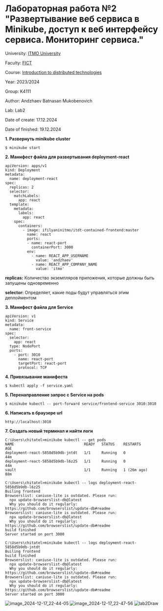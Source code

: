 # Лабораторная работа №2 "Развертывание веб сервиса в Minikube, доступ к веб интерфейсу сервиса. Мониторинг сервиса."

University: [ITMO University](https://itmo.ru/ru/)

Faculty: [FICT](https://fict.itmo.ru)

Course: [Introduction to distributed technologies](https://github.com/itmo-ict-faculty/introduction-to-distributed-technologies)

Year: 2023/2024

Group: K4111

Author: Andzhaev Batnasan Mukobenovich

Lab: Lab2

Date of create: 17.12.2024

Date of finished: 19.12.2024

**1. Развернуть minikube cluster**
```
$ minikube start
```
**2. Манифест файла для развертывания deployment-react**

```
apiVersion: apps/v1
kind: Deployment                                            
metadata:
  name: deployment-react                         
spec:
  replicas: 2
  selector:
    matchLabels:
      app: react
  template:
    metadata:
      labels:
        app: react
    spec:                                      
      containers:
        - image: ifilyaninitmo/itdt-contained-frontend:master
          name: react                           
          ports:
          - name: react-port
            containerPort: 3000
          env:
            - name: REACT_APP_USERNAME
              value: 'andzhaev'
            - name: REACT_APP_COMPANY_NAME
              value: 'itmo'
```

**replicas:** 
Количество экземпляров приложения, которые должны быть запущены одновременно

**selector:** 
Определяет, какие поды будут управляться этим деплойментом

**3. Манифест файла для Service**
```
apiVersion: v1
kind: Service
metadata:
  name: front-service
spec:
  selector:
    app: react
  type: NodePort
  ports:
    - port: 3010
      name: react-port
      targetPort: react-port
      protocol: TCP
```
**4. Привязывание манифеста**
```
$ kubectl apply -f service.yaml
```
**5. Перенаправление запрос с Service на pods**
```
$ minikube kubectl -- port-forward service/frontend-service 3010:3010
```

**6. Написать в браузере url**
```
http://localhost:3010
```
**7. Создать новый терминал и найти логи**
```
C:\Users\chitatel>minikube kubectl -- get pods
NAME                                READY   STATUS    RESTARTS      AGE
deployment-react-5858d5b9db-jntdt   1/1     Running   0             44m
deployment-react-5858d5b9db-l6z25   1/1     Running   0             44m
vault                               1/1     Running   1 (26m ago)   88m

C:\Users\chitatel>minikube kubectl -- logs deployment-react-5858d5b9db-l6z25
Builing frontend
Browserslist: caniuse-lite is outdated. Please run:
  npx update-browserslist-db@latest
  Why you should do it regularly: https://github.com/browserslist/update-db#readme
Browserslist: caniuse-lite is outdated. Please run:
  npx update-browserslist-db@latest
  Why you should do it regularly: https://github.com/browserslist/update-db#readme
build finished
Server started on port 3000

C:\Users\chitatel>minikube kubectl -- logs deployment-react-5858d5b9db-jntdt
Builing frontend
build finished
Browserslist: caniuse-lite is outdated. Please run:
  npx update-browserslist-db@latest
  Why you should do it regularly: https://github.com/browserslist/update-db#readme
Browserslist: caniuse-lite is outdated. Please run:
  npx update-browserslist-db@latest
  Why you should do it regularly: https://github.com/browserslist/update-db#readme
Server started on port 3000
```
![image_2024-12-17_22-44-05](https://github.com/user-attachments/assets/b6b88d8d-9363-4561-ab2c-b4c59436b7e6)
![image_2024-12-17_22-47-56](https://github.com/user-attachments/assets/232db1ad-8898-4c1b-aef4-1efc2708d723)
![lab2Draw](https://github.com/user-attachments/assets/85890c14-de4c-40d6-8fd3-6adcf5c7bfa8)


